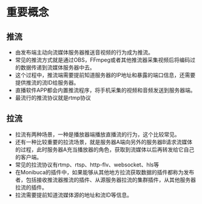 # 重要概念

## 推流

- 由发布端主动向流媒体服务器推送音视频的行为成为推流。
- 常见的推流方式就是通过OBS，FFmpeg或者其他推流器采集视频后将编码过的数据传递到流媒体服务器中去。
- 这个过程中，推流端需要提前知道服务器的IP地址和暴露的端口信息，还需要提供推流的流ID给服务器。
- 直播软件APP都会内置推流程序，将手机采集的视频和音频发送到服务器端。
- 最流行的推流协议就是rtmp协议

## 拉流

- 拉流有两种场景，一种是播放器端播放直播流的行为，这个比较常见。
- 还有一种比较重要的拉流场景，就是服务器A端向另外的服务器B请求流媒体的过程，此时服务器A充当播放器的角色，获取到流媒体以后再转发给它自己的客户端。
- 常见的拉流协议有rtmp、rtsp、http-flv、websocket、hls等
- 在Monibuca的插件中，如果能够从其他地方拉流获取数据的插件都称为发布者，包括接收推流器推流的插件、从源服务器拉流的集群插件，从其他服务器拉流的插件。
- 拉流需要提前知道流媒体源的地址和流ID等信息。

